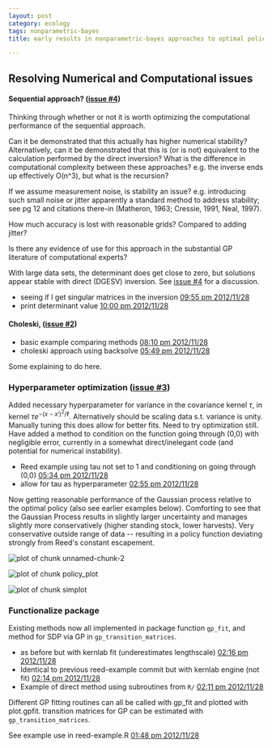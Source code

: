 ```yaml
---
layout: post
category: ecology
tags: nonparametric-bayes
title: early results in nonparametric-bayes approaches to optimal policy

---
```



## Resolving Numerical and Computational issues

#### Sequential approach? ([issue #4](https://github.com/cboettig/nonparametric-bayes/issues/4))

Thinking through whether or not it is worth optimizing the computational performance of the sequential approach.  

Can it be demonstrated that this actually has higher numerical stability? Alternatively, can it be demonstrated that this is (or is not) equivalent to the calculation performed by the direct inversion? What is the difference in computational complexity between these approaches? e.g. the inverse ends up effectively O(n^3), but what is the recursion?

If we assume measurement noise, is stability an issue? e.g. introducing such small noise or jitter apparently a standard method to address stability; see pg 12 and citations there-in (Matheron, 1963; Cressie, 1991, Neal, 1997).

How much accuracy is lost with reasonable grids? Compared to adding jitter?

Is there any evidence of use for this approach in the substantial GP literature of computational experts?

With large data sets, the determinant does get close to zero, but solutions appear stable with direct (DGESV) inversion.  See [issue #4](https://github.com/cboettig/nonparametric-bayes/issues/4) for a discussion.  

- seeing if I get singular matrices in the inversion [09:55 pm 2012/11/28](https://github.com/cboettig/nonparametric-bayes/commit/7faf6791cb386db48687144937868f976814dc65)
- print determinant value [10:00 pm 2012/11/28](https://github.com/cboettig/nonparametric-bayes/commit/71f2443754193910bd20af1e9659848d5de1dc86)



#### Choleski, ([issue #2](https://github.com/cboettig/nonparametric-bayes/issues/2))

- basic example comparing methods [08:10 pm 2012/11/28](https://github.com/cboettig/nonparametric-bayes/commit/113df7a98a46e0fb91443a60867c887a76f3ccb6)
- choleski approach using backsolve [05:49 pm 2012/11/28](https://github.com/cboettig/nonparametric-bayes/commit/5c332aa3ade026973fa5cb873f7ec3c7b5c6f7d3)

Some explaining to do here.  

### Hyperparameter optimization ([issue #3](https://github.com/cboettig/nonparametric-bayes/issues/3))

Added necessary hyperparameter for variance in the covariance kernel $\tau$, in kernel $\tau e^{-(x-x')^2/\ell}$.  Alternatively should be scaling data s.t. variance is unity.  Manually tuning this does allow for better fits.  Need to try optimization still. Have added a method to condition on the function going through (0,0) with negligible error, currently in a somewhat direct/inelegant code (and potential for numerical instability).  

- Reed example using tau not set to 1 and conditioning on going through (0,0) [05:34 pm 2012/11/28](https://github.com/cboettig/nonparametric-bayes/commit/0de731ae0924ea649549dafebb4914f2da3269a6)
- allow for tau as hyperparameter [02:55 pm 2012/11/28](https://github.com/cboettig/nonparametric-bayes/commit/ca583db171b79f732c00ce8acd5b902942619c4e)

Now getting reasonable performance of the Gaussian process relative to the optimal policy (also see earlier examples below).  Comforting to see that the Gaussian Process results in slightly larger uncertainty and manages slightly more conservatively (higher standing stock, lower harvests).  Very conservative outside range of data -- resulting in a policy function deviating strongly from Reed's constant escapement.  


![plot of chunk unnamed-chunk-2](/assets/figures/assets/figures/2012-11-28-ca583db171-unnamed-chunk-2.png) 

![plot of chunk policy_plot](/assets/figures/assets/figures/2012-11-28-ca583db171-policy_plot.png) 

![plot of chunk simplot](/assets/figures/assets/figures/2012-11-28-ca583db171-simplot.png) 


### Functionalize package

Existing methods now all implemented in package function `gp_fit`, and method for SDP via GP in `gp_transition_matrices`. 
 
- as before but with kernlab fit (underestimates lengthscale) [02:16 pm 2012/11/28](https://github.com/cboettig/nonparametric-bayes/commit/16892e97b750b8d2e0bf7e31cf05cdaae592e979)
- Identical to previous reed-example commit but with kernlab engine (not fit) [02:14 pm 2012/11/28](https://github.com/cboettig/nonparametric-bayes/commit/ba98931d271492ff1b819b558dceefcc04c444f2)
- Example of direct method using subroutines from `R/` [02:11 pm 2012/11/28](https://github.com/cboettig/nonparametric-bayes/commit/158fae025441495527c58dda627756ff54d9862f)

Different GP fitting routines can all be called with gp_fit and plotted with plot.gpfit.
transition matrices for GP can be estimated with `gp_transition_matrices`.

See example use in reed-example.R [01:48 pm 2012/11/28](https://github.com/cboettig/nonparametric-bayes/commit/8fa49628f1969eab457109c7364382649e87143e)




